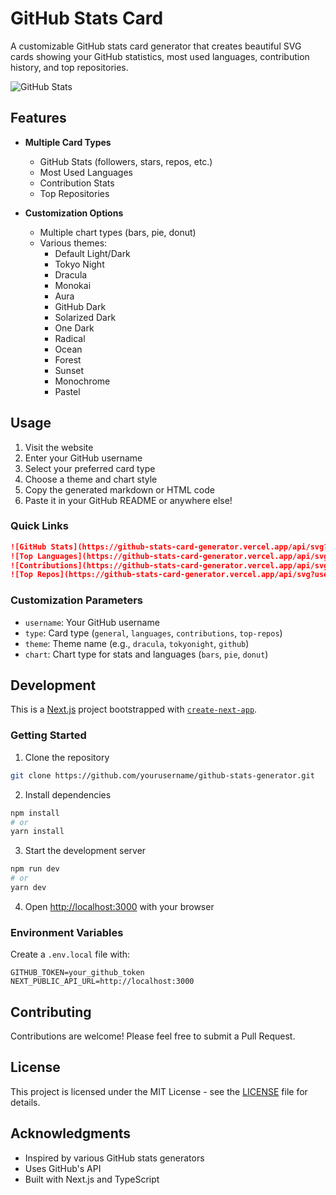 # GitHub Stats Card

A customizable GitHub stats card generator that creates beautiful SVG cards showing your GitHub statistics, most used languages, contribution history, and top repositories.

![GitHub Stats](https://i.ibb.co/cFLcTrp/Screenshot-2024-12-03-131605.png)

## Features

- **Multiple Card Types**
  - GitHub Stats (followers, stars, repos, etc.)
  - Most Used Languages
  - Contribution Stats
  - Top Repositories

- **Customization Options**
  - Multiple chart types (bars, pie, donut)
  - Various themes:
    - Default Light/Dark
    - Tokyo Night
    - Dracula
    - Monokai
    - Aura
    - GitHub Dark
    - Solarized Dark
    - One Dark
    - Radical
    - Ocean
    - Forest
    - Sunset
    - Monochrome
    - Pastel

## Usage

1. Visit the website
2. Enter your GitHub username
3. Select your preferred card type
4. Choose a theme and chart style
5. Copy the generated markdown or HTML code
6. Paste it in your GitHub README or anywhere else!

### Quick Links

```markdown
![GitHub Stats](https://github-stats-card-generator.vercel.app/api/svg?username=YOUR_USERNAME)
![Top Languages](https://github-stats-card-generator.vercel.app/api/svg?username=YOUR_USERNAME&type=languages)
![Contributions](https://github-stats-card-generator.vercel.app/api/svg?username=YOUR_USERNAME&type=contributions)
![Top Repos](https://github-stats-card-generator.vercel.app/api/svg?username=YOUR_USERNAME&type=top-repos)
```

### Customization Parameters

- `username`: Your GitHub username
- `type`: Card type (`general`, `languages`, `contributions`, `top-repos`)
- `theme`: Theme name (e.g., `dracula`, `tokyonight`, `github`)
- `chart`: Chart type for stats and languages (`bars`, `pie`, `donut`)

## Development

This is a [Next.js](https://nextjs.org/) project bootstrapped with [`create-next-app`](https://nextjs.org/docs/getting-started).

### Getting Started

1. Clone the repository

```bash
git clone https://github.com/yourusername/github-stats-generator.git
```

2. Install dependencies

```bash
npm install
# or
yarn install
```

3. Start the development server

```bash
npm run dev
# or
yarn dev
```

4. Open [http://localhost:3000](http://localhost:3000) with your browser

### Environment Variables

Create a `.env.local` file with:

```env
GITHUB_TOKEN=your_github_token
NEXT_PUBLIC_API_URL=http://localhost:3000
```

## Contributing

Contributions are welcome! Please feel free to submit a Pull Request.

## License

This project is licensed under the MIT License - see the [LICENSE](LICENSE) file for details.

## Acknowledgments

- Inspired by various GitHub stats generators
- Uses GitHub's API
- Built with Next.js and TypeScript
